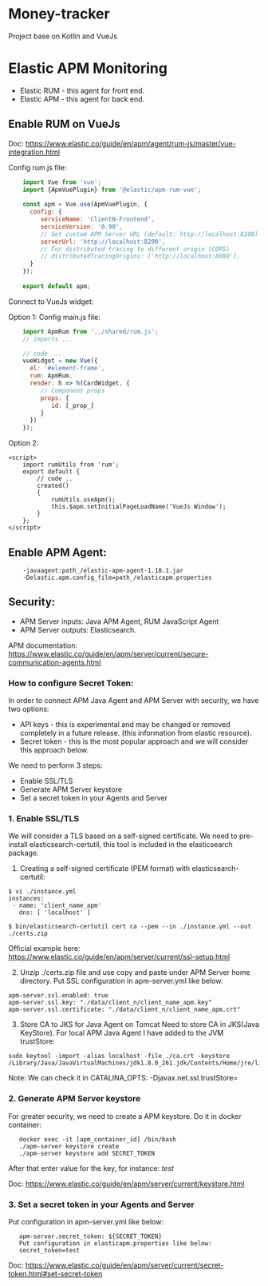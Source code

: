 # Money-tracker
Project base on Kotlin and VueJs


# Elastic APM Monitoring

- Elastic RUM - this agent for front end.
- Elastic APM - this agent for back end.

## Enable RUM on VueJs

Doc: https://www.elastic.co/guide/en/apm/agent/rum-js/master/vue-integration.html

Config rum.js file:

```javascript
    import Vue from 'vue';
    import {ApmVuePlugin} from '@elastic/apm-rum-vue';
    
    const apm = Vue.use(ApmVuePlugin, {
      config: {
         serviceName: 'ClientN-Frontend',
         serviceVersion: '0.90',
         // Set custom APM Server URL (default: http://localhost:8200)
         serverUrl: 'http://localhost:8200',
         // For distributed tracing to different origin (CORS)
         // distributedTracingOrigins: ['http://localhost:8080'],
      }
    });
    
    export default apm;
```

Connect to VueJs widget:

Option 1: Config main.js file:

```javascript
    import ApmRum from '../shared/rum.js';
    // imports ...

    // code ...
    vueWidget = new Vue({
      el: '#element-frame',
      rum: ApmRum,
      render: h => h(CardWidget, {
         // Component props
         props: {
            id: [_prop_]
         }
      })
    });
```

Option 2:

```vue
<script>
	import rumUtils from 'rum';
	export default {
		// code ..
		created()
		{
			rumUtils.useApm();
			this.$apm.setInitialPageLoadName('VueJs Window');
		}
	};
</script>
```
## Enable APM Agent:

```shell
    -javaagent:path_/elastic-apm-agent-1.18.1.jar
    -Delastic.apm.config_file=path_/elasticapm.properties
```

## Security:

- APM Server inputs: Java APM Agent, RUM JavaScript Agent
- APM Server outputs: Elasticsearch.

APM documentation:
https://www.elastic.co/guide/en/apm/server/current/secure-communication-agents.html

### How to configure Secret Token:

In order to connect APM Java Agent and APM Server with security, we have two options:

- API keys - this is experimental and may be changed or removed completely in a future release. (this information from elastic resource).
- Secret token - this is the most popular approach and we will consider this approach below.

We need to perform 3 steps:

- Enable SSL/TLS
- Generate APM Server keystore
- Set a secret token in your Agents and Server

### 1. Enable SSL/TLS
We will consider a TLS based on a self-signed certificate.
We need to pre-install elasticsearch-certutil, this tool is included in the elasticsearch package.

1. Creating a self-signed certificate (PEM format) with elasticsearch-certutil:
  
```shell
$ vi ./instance.yml
instances:
 - name: 'client_name_apm'
   dns: [ 'localhost' ]

$ bin/elasticsearch-certutil cert ca --pem --in ./instance.yml --out ./certs.zip
```

Official example here: https://www.elastic.co/guide/en/apm/server/current/ssl-setup.html

2. Unzip ./certs.zip file and use copy and paste under APM Server home directory. 
   Put SSL configuration in apm-server.yml like below.

```shell
apm-server.ssl.enabled: true
apm-server.ssl.key: "./data/client_n/client_name_apm.key"
apm-server.ssl.certificate: "./data/client_n/client_name_apm.crt"
```

3. Store CA to JKS for Java Agent on Tomcat
Need to store CA in JKS(Java KeyStore). For local APM Java Agent I have added to the JVM trustStore:
```shell
sudo keytool -import -alias localhost -file ./ca.crt -keystore /Library/Java/JavaVirtualMachines/jdk1.8.0_261.jdk/Contents/Home/jre/lib/security/cacerts
```
Note: We can check it in CATALINA_OPTS: -Djavax.net.ssl.trustStore=

### 2. Generate APM Server keystore

For greater security, we need to create a APM keystore.
Do it in docker container:
```shell
   docker exec -it [apm_container_id] /bin/bash
   ./apm-server keystore create
   ./apm-server keystore add SECRET_TOKEN
```
After that enter value for the key, for instance: _test_

Doc: https://www.elastic.co/guide/en/apm/server/current/keystore.html

### 3. Set a secret token in your Agents and Server

Put configuration in apm-server.yml like below:
```shell
   apm-server.secret_token: ${SECRET_TOKEN}
   Put configuration in elasticapm.properties like below:
   secret_token=test
```

Doc: https://www.elastic.co/guide/en/apm/server/current/secret-token.html#set-secret-token

